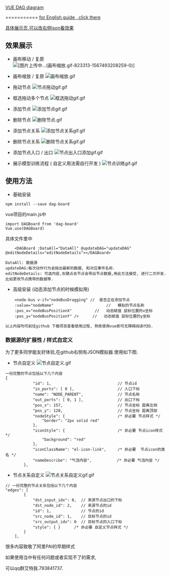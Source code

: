 

[VUE DAG diagram ]( https://murongqimiao.github.io/DAG-diagram/#/example)

===========
[for English guide , click there](https://github.com/murongqimiao/DAG-diagram/blob/master/README_EN.md)


[具体展示页,可以改右侧json看效果](https://murongqimiao.github.io/DAG-diagram/#/example)

## 效果展示
- 画布移动 / 复原
![[图片上传中...(画布缩放.gif-823313-1567493208259-0)]
](https://user-gold-cdn.xitu.io/2019/9/3/16cf623733d36222?w=480&h=272&f=gif&s=818562)


- 画布缩放 / 复原
![画布缩放.gif](https://user-gold-cdn.xitu.io/2019/9/3/16cf623733ecdfc7?w=480&h=272&f=gif&s=1473557)

- 拖动节点
![节点拖动gif.gif](https://user-gold-cdn.xitu.io/2019/9/3/16cf62373431d132?w=480&h=272&f=gif&s=1204905)

- 框选拖动多个节点
![框选拖动gif.gif](https://user-gold-cdn.xitu.io/2019/9/3/16cf62373450ce06?w=480&h=272&f=gif&s=2861637)

- 添加节点
![添加节点gif.gif](https://user-gold-cdn.xitu.io/2019/9/3/16cf623734116275?w=480&h=272&f=gif&s=1639185)

- 删除节点
![删除节点.gif](https://user-gold-cdn.xitu.io/2019/9/3/16cf62373444fd40?w=480&h=272&f=gif&s=241017)

- 添加节点关系
![添加节点关系gif.gif](https://user-gold-cdn.xitu.io/2019/9/3/16cf623767191fb9?w=480&h=272&f=gif&s=437941)


- 删除节点关系
![删除节点关系gif.gif](https://user-gold-cdn.xitu.io/2019/9/3/16cf62376ad2613c?w=480&h=272&f=gif&s=237366)

- 添加节点入口 / 出口
![节点出入口添加gif.gif](https://user-gold-cdn.xitu.io/2019/9/3/16cf62376aeb19c8?w=480&h=272&f=gif&s=1422164)

- 展示模型训练流程 ( 自定义用法需自行开发 )
![节点训练gif.gif](https://user-gold-cdn.xitu.io/2019/9/3/16cf623785bd2f52?w=480&h=272&f=gif&s=2304369)


## 使用方法
- 基础安装
```
npm install --save dag-board
```
vue项目的main.js中
```
import DAGBoard from 'dag-board'
Vue.use(DAGBoard)
```
具体文件里中
```
    <DAGBoard :DataAll="DataAll" @updateDAG="updateDAG" @editNodeDetails="editNodeDetails"></DAGBoard>
```
```
DataAll: 数据源
updateDAG:每次动作行为会抛出最新的数据, 和对应事件名称.
editNodeDetails: 可选内容,右键点击节点会带出节点数据,用此方法接受, 进行二次开发.比如更改节点携带的数据等.
```

- 高级安装 (动态添加节点的时候模拟用)
```
    <node-bus v-if="nodeBusDragging" //  是否正在添加节点
    :value="nodeName"                       //   模拟的节点名称
    :pos_x="nodeBusPositionX"          //   动态赋值 鼠标位置的x坐标 
    :pos_y="nodeBusPositionY" />      //   动态赋值 鼠标位置的y坐标
```
`以上内容均可前往github 下载项目查看使用过程, 熟练使用vue即可无障碍阅读代码.`

### 数据源的扩展性 / 样式自定义
为了更多同学能友好体验,在github右侧有JSON模拟器.使用如下图.
- 节点自定义
![节点自定义.gif](https://user-gold-cdn.xitu.io/2019/9/3/16cf62377ad04cab?w=480&h=272&f=gif&s=1433004)
```
一份完整的节点包括以下几个内容
{
			"id": 1,                             // 节点id
			"in_ports": [ 0 ],                   // 入口下标
			"name": "NODE_PARENT",               // 节点名称
			"out_ports": [ 0, 1 ],               // 出口下标
			"pos_x": 157,                        // 节点坐标 距离左侧
			"pos_y": 120,                        // 节点坐标 距离顶部
			"nodeStyle": {                       /* 非必要 节点样式 */ 
				"border": "2px solid red"
			},
			"iconStyle": {                       /* 非必要 节点icon样式 */
				"background": "red"
			},
			"iconClassName": "el-icon-link",     /* 非必要  节点icon的类名 */
			"nameDescribe": "气泡内容",           /* 非必要 气泡内容 */               
		},
```

- 节点关系自定义
![节点关系自定义gif.gif](https://user-gold-cdn.xitu.io/2019/9/3/16cf62376ae8ea72?w=480&h=272&f=gif&s=1817977)
```
// 一份完整的节点关系包括以下几个内容
"edges": [
		{
			"dst_input_idx": 0,  // 来源节点出口的下标
			"dst_node_id": 2,    // 来源节点的id
			"id": 1,             // 节点的id
			"src_node_id": 1,    // 目标节点的id
			"src_output_idx": 0  // 目标节点的入口下标
            "style": { }      /* 非必要 自定义节点样式 */
		}
	],
```

很多内容致敬了阿里PAI的早期样式

如果使用当中有任何问题或者实现不了的需求,


可以qq群艾特我.793841737.





